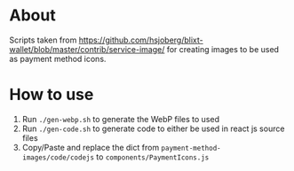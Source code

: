 # About

Scripts taken from https://github.com/hsjoberg/blixt-wallet/blob/master/contrib/service-image/ for creating images to be used as payment method icons.

# How to use

1. Run `./gen-webp.sh` to generate the WebP files to used
2. Run `./gen-code.sh` to generate code to either be used in react js source files
3. Copy/Paste and replace the dict from `payment-method-images/code/codejs` to `components/PaymentIcons.js`